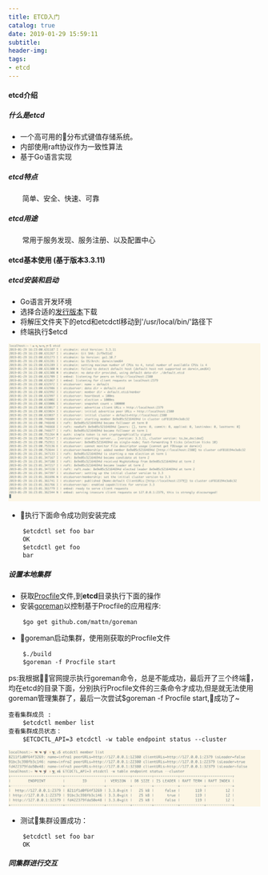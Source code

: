```yaml
---
title: ETCD入门
catalog: true
date: 2019-01-29 15:59:11
subtitle:
header-img:
tags:
- etcd
---
```

#### etcd介绍
##### 什么是etcd
- 一个高可用的分布式键值存储系统。
- 内部使用raft协议作为一致性算法
- 基于Go语言实现

##### etcd特点
&emsp;&emsp;简单、安全、快速、可靠

##### etcd用途
&emsp;&emsp;常用于服务发现、服务注册、以及配置中心

#### etcd基本使用 (基于版本3.3.11)
##### etcd安装和启动
- Go语言开发环境
- 选择合适的[发行版本](https://github.com/etcd-io/etcd/releases)下载
- 将解压文件夹下的etcd和etcdctl移动到'/usr/local/bin/'路径下
- 终端执行$etcd

![result](ETCD入门/result.png)
- 执行下面命令成功则安装完成
```
    $etcdctl set foo bar
    OK
    $etcdctl get foo
    bar
```
##### 设置本地集群
- 获取[Procfile](https://github.com/etcd-io/etcd)文件,到**etcd**目录执行下面的操作
- 安装[goreman](https://github.com/mattn/goreman)以控制基于Procfile的应用程序:
```
    $go get github.com/mattn/goreman
```
- goreman启动集群，使用刚获取的Procfile文件
```
    $./build
    $goreman -f Procfile start
```

ps:我根据官网提示执行goreman命令，总是不能成功，最后开了三个终端，均在etcd的目录下面，分别执行Procfile文件的三条命令才成功,但是就无法使用goreman管理集群了，最后一次尝试$goreman -f Procfile start,成功了~
```
查看集群成员 :
    $etcdctl member list
查看集群成员状态：
    $ETCDCTL_API=3 etcdctl -w table endpoint status --cluster
```
![创建集群成功](ETCD入门/cluster.png)
- 测试集群设置成功：
```
    $etcdctl set foo bar
    OK
```

##### 同集群进行交互


